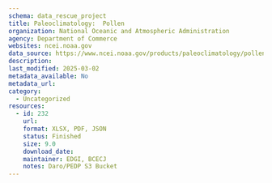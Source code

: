 ```yaml
---
schema: data_rescue_project 
title: Paleoclimatology:  Pollen
organization: National Oceanic and Atmospheric Administration
agency: Department of Commerce
websites: ncei.noaa.gov
data_source: https://www.ncei.noaa.gov/products/paleoclimatology/pollen
description: 
last_modified: 2025-03-02
metadata_available: No
metadata_url: 
category:
  - Uncategorized
resources:
  - id: 232
    url: 
    format: XLSX, PDF, JSON
    status: Finished
    size: 9.0
    download_date: 
    maintainer: EDGI, BCECJ
    notes: Daro/PEDP S3 Bucket
---
```

